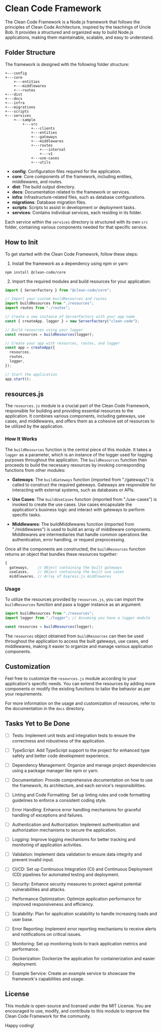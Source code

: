 # Clean Code Framework

The Clean Code Framework is a Node.js framework that follows the principles of Clean Code Architecture, inspired by the teachings of Uncle Bob. It provides a structured and organized way to build Node.js applications, making them maintainable, scalable, and easy to understand.

## Folder Structure

The framework is designed with the following folder structure:

```
+---config
+---core
    +---entities
    +---middlewares
    +---routes
+---dist
+---docs
+---infra
+---migrations
+---scripts
+---services
    +---sample
        +---src
            +---clients
            +---entities
            +---gateways
            +---middlewares
            +---routes
                +---internal
                +---v1
            +---use-cases
            +---utils
```

- **config**: Configuration files required for the application.
- **core**: Core components of the framework, including entities, middlewares, and routes.
- **dist**: The build output directory.
- **docs**: Documentation related to the framework or services.
- **infra**: Infrastructure-related files, such as database configurations.
- **migrations**: Database migration files.
- **scripts**: Scripts to assist in development or deployment tasks.
- **services**: Contains individual services, each residing in its folder.

Each service within the `services` directory is structured with its own `src` folder, containing various components needed for that specific service.

## How to Init

To get started with the Clean Code Framework, follow these steps:

1. Install the framework as a dependency using npm or yarn:

```
npm install @clean-code/core
```

2. Import the required modules and build resources for your application:

```js
import { ServerFactory } from "@clean-code/core";

// Import your custom buildResources and routes
import buildResources from "./resources";
import routes from "./routes";

// Create a new instance of ServerFactory with your app name
const { createApp, logger } = new ServerFactory("clean-code");

// Build resources using your logger
const resources = buildResources(logger);

// Create your app with resources, routes, and logger
const app = createApp({
  resources,
  routes,
  logger,
});

// Start the application
app.start();
```

## resources.js

The `resources.js` module is a crucial part of the Clean Code Framework, responsible for building and providing essential resources to the application. It combines various components, including gateways, use cases, and middlewares, and offers them as a cohesive set of resources to be utilized by the application.

### How It Works

The `buildResources` function is the central piece of this module. It takes a `logger` as a parameter, which is an instance of the logger used for logging purposes throughout the application. The `buildResources` function then proceeds to build the necessary resources by invoking corresponding functions from other modules:

- **Gateways**: The `buildGateways` function (imported from "./gateways") is called to construct the required gateways. Gateways are responsible for interacting with external systems, such as databases or APIs.

- **Use Cases**: The `buildUseCases` function (imported from "./use-cases") is invoked to create the use cases. Use cases encapsulate the application's business logic and interact with gateways to perform specific tasks.

- **Middlewares**: The buildMiddlewares function (imported from "./middlewares") is used to build an array of middleware components. Middlewares are intermediaries that handle common operations like authentication, error handling, or request preprocessing.

Once all the components are constructed, the `buildResources` function returns an object that bundles these resources together:

```js
{
  gateways,    // Object containing the built gateways
  useCases,    // Object containing the built use cases
  middlewares, // Array of Express.js middlewares
```

### Usage

To utilize the resources provided by `resources.js`, you can import the `buildResources` function and pass a logger instance as an argument:

```js
import buildResources from "./resources";
import logger from "./logger"; // Assuming you have a logger module

const resources = buildResources(logger);
```

The `resources` object obtained from `buildResources` can then be used throughout the application to access the built gateways, use cases, and middlewares, making it easier to organize and manage various application components.

## Customization

Feel free to customize the `resources.js` module according to your application's specific needs. You can extend the resources by adding more components or modify the existing functions to tailor the behavior as per your requirements.

For more information on the usage and customization of resources, refer to the documentation in the `docs` directory.

## Tasks Yet to Be Done

- [ ] Tests: Implement unit tests and integration tests to ensure the correctness and robustness of the application.

- [ ] TypeScript: Add TypeScript support to the project for enhanced type safety and better code development experience.

- [ ] Dependency Management: Organize and manage project dependencies using a package manager like npm or yarn.

- [ ] Documentation: Provide comprehensive documentation on how to use the framework, its architecture, and each service's responsibilities.

- [ ] Linting and Code Formatting: Set up linting rules and code formatting guidelines to enforce a consistent coding style.

- [ ] Error Handling: Enhance error handling mechanisms for graceful handling of exceptions and failures.

- [ ] Authentication and Authorization: Implement authentication and authorization mechanisms to secure the application.

- [ ] Logging: Improve logging mechanisms for better tracking and monitoring of application activities.

- [ ] Validation: Implement data validation to ensure data integrity and prevent invalid input.

- [ ] CI/CD: Set up Continuous Integration (CI) and Continuous Deployment (CD) pipelines for automated testing and deployment.

- [ ] Security: Enhance security measures to protect against potential vulnerabilities and attacks.

- [ ] Performance Optimization: Optimize application performance for improved responsiveness and efficiency.

- [ ] Scalability: Plan for application scalability to handle increasing loads and user base.

- [ ] Error Reporting: Implement error reporting mechanisms to receive alerts and notifications on critical issues.

- [ ] Monitoring: Set up monitoring tools to track application metrics and performance.

- [ ] Dockerization: Dockerize the application for containerization and easier deployment.

- [ ] Example Service: Create an example service to showcase the framework's capabilities and usage.

## License

This module is open-source and licensed under the MIT License. You are encouraged to use, modify, and contribute to this module to improve the Clean Code Framework for the community.

Happy coding!
